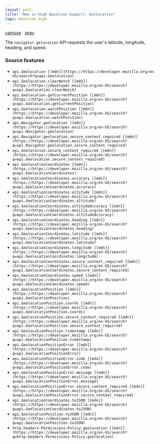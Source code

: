 ```yaml
---
layout: post
title: "New in High Baseline Support: Geolocation"
tags: baseline-high
---
```


[caniuse](https://caniuse.com/?search=geolocation) · [spec](https://w3c.github.io/geolocation/)

The `navigator.gelocation` API requests the user's latitude, longitude, heading, and speed.

### Source features

- ``api.Geolocation [[mdn]](https://https://developer.mozilla.org/en-US/search?q=api.Geolocation)``
- ``api.Geolocation.clearWatch [[mdn]](https://https://developer.mozilla.org/en-US/search?q=api.Geolocation.clearWatch)``
- ``api.Geolocation.getCurrentPosition [[mdn]](https://https://developer.mozilla.org/en-US/search?q=api.Geolocation.getCurrentPosition)``
- ``api.Geolocation.watchPosition [[mdn]](https://https://developer.mozilla.org/en-US/search?q=api.Geolocation.watchPosition)``
- ``api.Navigator.geolocation [[mdn]](https://https://developer.mozilla.org/en-US/search?q=api.Navigator.geolocation)``
- ``api.Navigator.geolocation.secure_context_required [[mdn]](https://https://developer.mozilla.org/en-US/search?q=api.Navigator.geolocation.secure_context_required)``
- ``api.Geolocation.secure_context_required [[mdn]](https://https://developer.mozilla.org/en-US/search?q=api.Geolocation.secure_context_required)``
- ``api.GeolocationCoordinates [[mdn]](https://https://developer.mozilla.org/en-US/search?q=api.GeolocationCoordinates)``
- ``api.GeolocationCoordinates.accuracy [[mdn]](https://https://developer.mozilla.org/en-US/search?q=api.GeolocationCoordinates.accuracy)``
- ``api.GeolocationCoordinates.altitude [[mdn]](https://https://developer.mozilla.org/en-US/search?q=api.GeolocationCoordinates.altitude)``
- ``api.GeolocationCoordinates.altitudeAccuracy [[mdn]](https://https://developer.mozilla.org/en-US/search?q=api.GeolocationCoordinates.altitudeAccuracy)``
- ``api.GeolocationCoordinates.heading [[mdn]](https://https://developer.mozilla.org/en-US/search?q=api.GeolocationCoordinates.heading)``
- ``api.GeolocationCoordinates.latitude [[mdn]](https://https://developer.mozilla.org/en-US/search?q=api.GeolocationCoordinates.latitude)``
- ``api.GeolocationCoordinates.longitude [[mdn]](https://https://developer.mozilla.org/en-US/search?q=api.GeolocationCoordinates.longitude)``
- ``api.GeolocationCoordinates.secure_context_required [[mdn]](https://https://developer.mozilla.org/en-US/search?q=api.GeolocationCoordinates.secure_context_required)``
- ``api.GeolocationCoordinates.speed [[mdn]](https://https://developer.mozilla.org/en-US/search?q=api.GeolocationCoordinates.speed)``
- ``api.GeolocationPosition [[mdn]](https://https://developer.mozilla.org/en-US/search?q=api.GeolocationPosition)``
- ``api.GeolocationPosition.coords [[mdn]](https://https://developer.mozilla.org/en-US/search?q=api.GeolocationPosition.coords)``
- ``api.GeolocationPosition.secure_context_required [[mdn]](https://https://developer.mozilla.org/en-US/search?q=api.GeolocationPosition.secure_context_required)``
- ``api.GeolocationPosition.timestamp [[mdn]](https://https://developer.mozilla.org/en-US/search?q=api.GeolocationPosition.timestamp)``
- ``api.GeolocationPositionError [[mdn]](https://https://developer.mozilla.org/en-US/search?q=api.GeolocationPositionError)``
- ``api.GeolocationPositionError.code [[mdn]](https://https://developer.mozilla.org/en-US/search?q=api.GeolocationPositionError.code)``
- ``api.GeolocationPositionError.message [[mdn]](https://https://developer.mozilla.org/en-US/search?q=api.GeolocationPositionError.message)``
- ``api.GeolocationPositionError.secure_context_required [[mdn]](https://https://developer.mozilla.org/en-US/search?q=api.GeolocationPositionError.secure_context_required)``
- ``api.GeolocationCoordinates.toJSON [[mdn]](https://https://developer.mozilla.org/en-US/search?q=api.GeolocationCoordinates.toJSON)``
- ``api.GeolocationPosition.toJSON [[mdn]](https://https://developer.mozilla.org/en-US/search?q=api.GeolocationPosition.toJSON)``
- ``http.headers.Permissions-Policy.geolocation [[mdn]](https://https://developer.mozilla.org/en-US/search?q=http.headers.Permissions-Policy.geolocation)``
